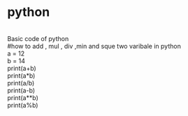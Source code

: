 # python
</br>
Basic code of python
</br>
#how to add , mul , div ,min and sque two varibale in python
</br>
a = 12 
</br>
b = 14
</br>
print(a+b)
</br>
print(a*b)
</br>
print(a/b)
</br>
print(a-b)
</br>
print(a**b)
</br>
print(a%b)